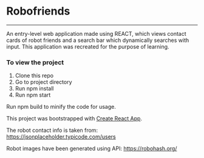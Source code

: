 # Robofriends
-------------
An entry-level web application made using REACT, which views contact cards of robot friends and a search bar which dynamically searches with input. 
This application was recreated for the purpose of learning.


### To view the project
1. Clone this repo
2. Go to project directory
3. Run npm install 
4. Run npm start

Run npm build to minify the code for usage.
   
This project was bootstrapped with [Create React App](https://github.com/facebookincubator/create-react-app).

The robot contact info is taken from:
https://jsonplaceholder.typicode.com/users

Robot images have been generated using API:
https://robohash.org/
